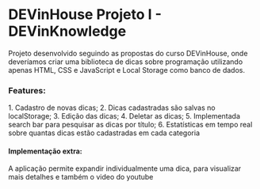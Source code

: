 <h1> DEVinHouse Projeto I - DEVinKnowledge </h1>

<p> 
Projeto desenvolvido seguindo as propostas do curso DEVinHouse, onde deveríamos criar uma biblioteca de dicas sobre programação utilizando apenas HTML, CSS e JavaScript e Local Storage como banco de dados.
</p>

<h3>Features:</h3>
1. Cadastro de novas dicas;
2. Dicas cadastradas são salvas no localStorage;
3. Edição das dicas;
4. Deletar as dicas;
5. Implementada search bar para pesquisar as dicas por título;
6. Estatísticas em tempo real sobre quantas dicas estão cadastradas em cada categoria

<h4>Implementação extra:</h4>
<p> A aplicação permite expandir individualmente uma dica, para visualizar mais detalhes e também o video do youtube</p>

